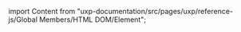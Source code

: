 
import Content from "uxp-documentation/src/pages/uxp/reference-js/Global Members/HTML DOM/Element";

<Content query="product=photoshop"/>
